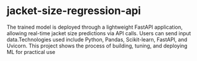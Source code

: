 # jacket-size-regression-api
The trained model is deployed through a lightweight FastAPI application, allowing real-time jacket size predictions via API calls. Users can send input data.Technologies used include Python, Pandas, Scikit-learn, FastAPI, and Uvicorn. This project shows the  process of building, tuning, and deploying ML for practical use 
